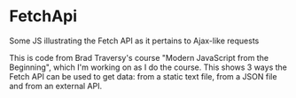 # FetchApi
Some JS illustrating the Fetch API as it pertains to Ajax-like requests

This is code from Brad Traversy's course "Modern JavaScript from the Beginning", which I'm working on as I do the course.
This shows 3 ways the Fetch API can be used to get data: from a static text file, from a JSON file and from an external API.

